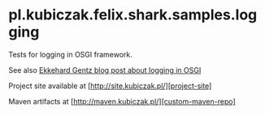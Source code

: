
pl.kubiczak.felix.shark.samples.logging
=======================================

Tests for logging in OSGI framework.

See also [Ekkehard Gentz blog post about logging in OSGI][osgi-logging]

Project site available at [http://site.kubiczak.pl/][project-site]

Maven artifacts at [http://maven.kubiczak.pl/][custom-maven-repo]

[license]: http://creativecommons.org/licenses/by-nc/4.0/
[project-site]: http://site.kubiczak.pl/
[custom-maven-repo]: http://maven.kubiczak.pl/
[osgi-logging]: https://ekkescorner.wordpress.com/2009/09/03/osgi-logging-part-2-logservices-vs-classic-logger/
